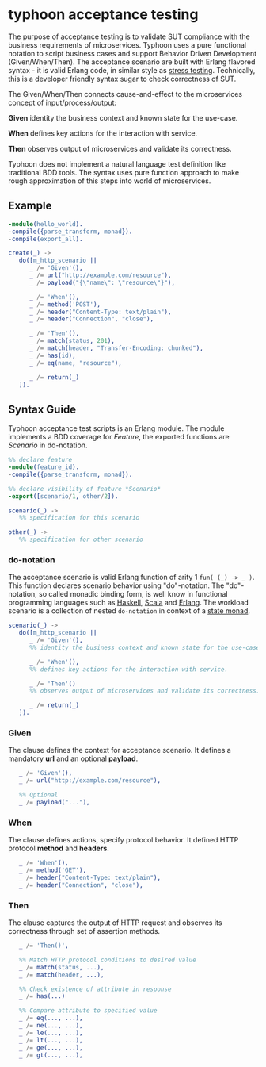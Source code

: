 # typhoon acceptance testing

The purpose of acceptance testing is to validate SUT compliance with the business requirements of microservices. Typhoon uses a pure functional notation to script business cases and support Behavior Driven Development (Given/When/Then). The acceptance scenario are built with Erlang flavored syntax - it is valid Erlang code, in similar style as [stress testing](scenario.md). Technically, this is a developer friendly syntax sugar to check correctness of SUT.  

The Given/When/Then connects cause-and-effect to the microservices concept of input/process/output:

**Given** identity the business context and known state for the use-case.

**When** defines key actions for the interaction with service.

**Then** observes output of microservices and validate its correctness. 

Typhoon does not implement a natural language test definition like traditional BDD tools. The syntax uses pure function approach to make rough approximation of this steps into world of microservices.

## Example

```erlang
-module(hello_world).
-compile({parse_transform, monad}).
-compile(export_all).

create(_) ->
   do([m_http_scenario ||
      _ /= 'Given'(),
      _ /= url("http://example.com/resource"),
      _ /= payload("{\"name\": \"resource\"}"),

      _ /= 'When'(),
      _ /= method('POST'),
      _ /= header("Content-Type: text/plain"),
      _ /= header("Connection", "close"),

      _ /= 'Then'(),
      _ /= match(status, 201),
      _ /= match(header, "Transfer-Encoding: chunked"),
      _ /= has(id),
      _ /= eq(name, "resource"),

      _ /= return(_)
   ]).
```


## Syntax Guide

Typhoon acceptance test scripts is an Erlang module. The module implements a BDD coverage for *Feature*, the exported functions are *Scenario* in do-notation.

```erlang
%% declare feature
-module(feature_id).
-compile({parse_transform, monad}).

%% declare visibility of feature *Scenario* 
-export([scenario/1, other/2]).

scenario(_) ->
   %% specification for this scenario

other(_) ->
   %% specification for other scenario

```

### do-notation 

The acceptance scenario is valid Erlang function of arity 1 `fun( (_) -> _ )`. This function declares scenario behavior using "do"-notation. The "do"-notation, so called monadic binding form, is well know in functional programming languages such as [Haskell](https://en.wikibooks.org/wiki/Haskell/do_notation), [Scala](http://docs.scala-lang.org/tutorials/tour/sequence-comprehensions.html) and [Erlang](https://github.com/fogfish/datum/blob/master/doc/monad.md). The workload scenario is a collection of nested `do-notation` in context of a [state monad](https://acm.wustl.edu/functional/state-monad.php).

```erlang
scenario(_) ->
   do([m_http_scenario ||
      _ /= 'Given'(),
      %% identity the business context and known state for the use-case.

      _ /= 'When'(),
      %% defines key actions for the interaction with service.

      _ /= 'Then'()
      %% observes output of microservices and validate its correctness. 

      _ /= return(_)
   ]).
```

### Given

The clause defines the context for acceptance scenario. It defines a mandatory **url** and an optional **payload**.

```erlang
   _ /= 'Given'(),
   _ /= url("http://example.com/resource"),

   %% Optional
   _ /= payload("..."),
```

### When

The clause defines actions, specify protocol behavior. It defined HTTP protocol **method** and **headers**.

```erlang
   _ /= 'When'(),
   _ /= method('GET'),
   _ /= header("Content-Type: text/plain"),
   _ /= header("Connection", "close"),
```

### Then

The clause captures the output of HTTP request and observes its correctness through set of assertion methods.

```erlang
   _ /= 'Then()',

   %% Match HTTP protocol conditions to desired value
   _ /= match(status, ...),
   _ /= match(header, ...),   

   %% Check existence of attribute in response
   _ /= has(...)

   %% Compare attribute to specified value
   _ /= eq(..., ...),
   _ /= ne(..., ...),
   _ /= le(..., ...),
   _ /= lt(..., ...),
   _ /= ge(..., ...),
   _ /= gt(..., ...),
```
